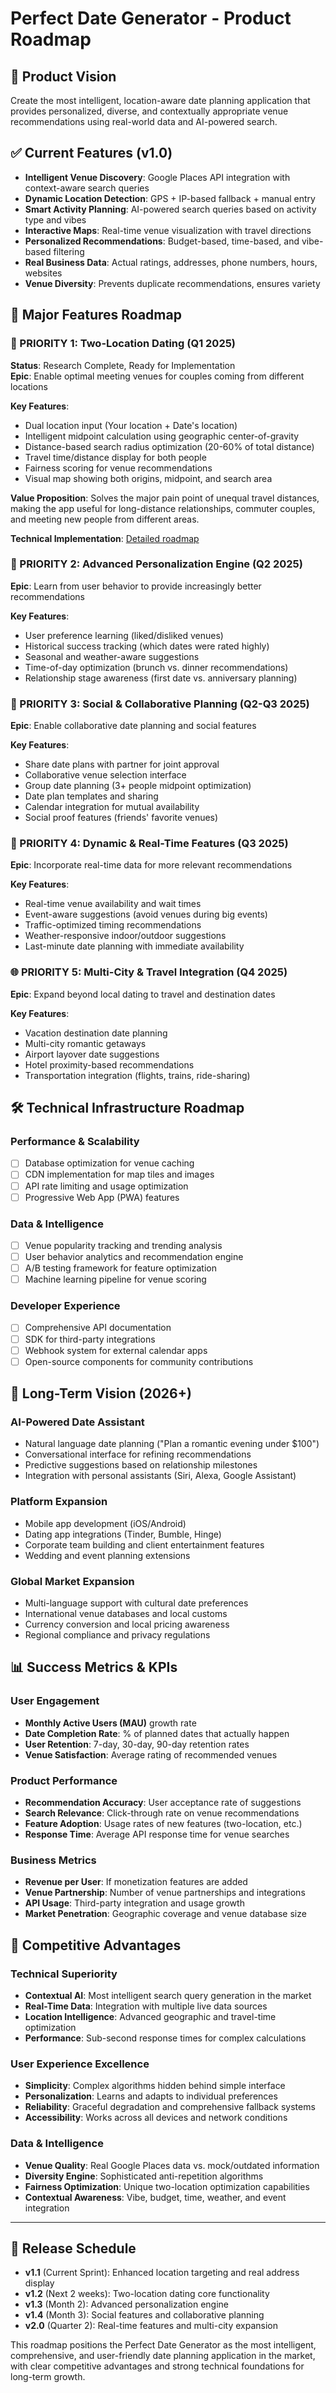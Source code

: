 # Perfect Date Generator - Product Roadmap

## 🎯 Product Vision
Create the most intelligent, location-aware date planning application that provides personalized, diverse, and contextually appropriate venue recommendations using real-world data and AI-powered search.

## ✅ Current Features (v1.0)
- **Intelligent Venue Discovery**: Google Places API integration with context-aware search queries
- **Dynamic Location Detection**: GPS + IP-based fallback + manual entry
- **Smart Activity Planning**: AI-powered search queries based on activity type and vibes
- **Interactive Maps**: Real-time venue visualization with travel directions
- **Personalized Recommendations**: Budget-based, time-based, and vibe-based filtering
- **Real Business Data**: Actual ratings, addresses, phone numbers, hours, websites
- **Venue Diversity**: Prevents duplicate recommendations, ensures variety

## 🚀 Major Features Roadmap

### 🌟 PRIORITY 1: Two-Location Dating (Q1 2025)
**Status**: Research Complete, Ready for Implementation  
**Epic**: Enable optimal meeting venues for couples coming from different locations

**Key Features**:
- Dual location input (Your location + Date's location)
- Intelligent midpoint calculation using geographic center-of-gravity
- Distance-based search radius optimization (20-60% of total distance)
- Travel time/distance display for both people
- Fairness scoring for venue recommendations
- Visual map showing both origins, midpoint, and search area

**Value Proposition**: Solves the major pain point of unequal travel distances, making the app useful for long-distance relationships, commuter couples, and meeting new people from different areas.

**Technical Implementation**: [Detailed roadmap](./ROADMAP-TWO-LOCATION-DATING.md)

### 🎨 PRIORITY 2: Advanced Personalization Engine (Q2 2025)
**Epic**: Learn from user behavior to provide increasingly better recommendations

**Key Features**:
- User preference learning (liked/disliked venues)
- Historical success tracking (which dates were rated highly)
- Seasonal and weather-aware suggestions
- Time-of-day optimization (brunch vs. dinner recommendations)
- Relationship stage awareness (first date vs. anniversary planning)

### 🤝 PRIORITY 3: Social & Collaborative Planning (Q2-Q3 2025)
**Epic**: Enable collaborative date planning and social features

**Key Features**:
- Share date plans with partner for joint approval
- Collaborative venue selection interface
- Group date planning (3+ people midpoint optimization)
- Date plan templates and sharing
- Calendar integration for mutual availability
- Social proof features (friends' favorite venues)

### 🔄 PRIORITY 4: Dynamic & Real-Time Features (Q3 2025)
**Epic**: Incorporate real-time data for more relevant recommendations

**Key Features**:
- Real-time venue availability and wait times
- Event-aware suggestions (avoid venues during big events)
- Traffic-optimized timing recommendations
- Weather-responsive indoor/outdoor suggestions
- Last-minute date planning with immediate availability

### 🌐 PRIORITY 5: Multi-City & Travel Integration (Q4 2025)
**Epic**: Expand beyond local dating to travel and destination dates

**Key Features**:
- Vacation destination date planning
- Multi-city romantic getaways
- Airport layover date suggestions
- Hotel proximity-based recommendations
- Transportation integration (flights, trains, ride-sharing)

## 🛠️ Technical Infrastructure Roadmap

### Performance & Scalability
- [ ] Database optimization for venue caching
- [ ] CDN implementation for map tiles and images
- [ ] API rate limiting and usage optimization
- [ ] Progressive Web App (PWA) features

### Data & Intelligence
- [ ] Venue popularity tracking and trending analysis
- [ ] User behavior analytics and recommendation engine
- [ ] A/B testing framework for feature optimization
- [ ] Machine learning pipeline for venue scoring

### Developer Experience
- [ ] Comprehensive API documentation
- [ ] SDK for third-party integrations
- [ ] Webhook system for external calendar apps
- [ ] Open-source components for community contributions

## 🔮 Long-Term Vision (2026+)

### AI-Powered Date Assistant
- Natural language date planning ("Plan a romantic evening under $100")
- Conversational interface for refining recommendations
- Predictive suggestions based on relationship milestones
- Integration with personal assistants (Siri, Alexa, Google Assistant)

### Platform Expansion
- Mobile app development (iOS/Android)
- Dating app integrations (Tinder, Bumble, Hinge)
- Corporate team building and client entertainment features
- Wedding and event planning extensions

### Global Market Expansion
- Multi-language support with cultural date preferences
- International venue databases and local customs
- Currency conversion and local pricing awareness
- Regional compliance and privacy regulations

## 📊 Success Metrics & KPIs

### User Engagement
- **Monthly Active Users (MAU)** growth rate
- **Date Completion Rate**: % of planned dates that actually happen
- **User Retention**: 7-day, 30-day, 90-day retention rates
- **Venue Satisfaction**: Average rating of recommended venues

### Product Performance
- **Recommendation Accuracy**: User acceptance rate of suggestions
- **Search Relevance**: Click-through rate on venue recommendations
- **Feature Adoption**: Usage rates of new features (two-location, etc.)
- **Response Time**: Average API response time for venue searches

### Business Metrics
- **Revenue per User**: If monetization features are added
- **Venue Partnership**: Number of venue partnerships and integrations
- **API Usage**: Third-party integration and usage growth
- **Market Penetration**: Geographic coverage and venue database size

## 🎯 Competitive Advantages

### Technical Superiority
- **Contextual AI**: Most intelligent search query generation in the market
- **Real-Time Data**: Integration with multiple live data sources
- **Location Intelligence**: Advanced geographic and travel-time optimization
- **Performance**: Sub-second response times for complex calculations

### User Experience Excellence
- **Simplicity**: Complex algorithms hidden behind simple interface
- **Personalization**: Learns and adapts to individual preferences
- **Reliability**: Graceful degradation and comprehensive fallback systems
- **Accessibility**: Works across all devices and network conditions

### Data & Intelligence
- **Venue Quality**: Real Google Places data vs. mock/outdated information
- **Diversity Engine**: Sophisticated anti-repetition algorithms
- **Fairness Optimization**: Unique two-location optimization capabilities
- **Contextual Awareness**: Vibe, budget, time, weather, and event integration

---

## 📝 Release Schedule

- **v1.1** (Current Sprint): Enhanced location targeting and real address display
- **v1.2** (Next 2 weeks): Two-location dating core functionality
- **v1.3** (Month 2): Advanced personalization engine
- **v1.4** (Month 3): Social features and collaborative planning
- **v2.0** (Quarter 2): Real-time features and multi-city expansion

This roadmap positions the Perfect Date Generator as the most intelligent, comprehensive, and user-friendly date planning application in the market, with clear competitive advantages and strong technical foundations for long-term growth.